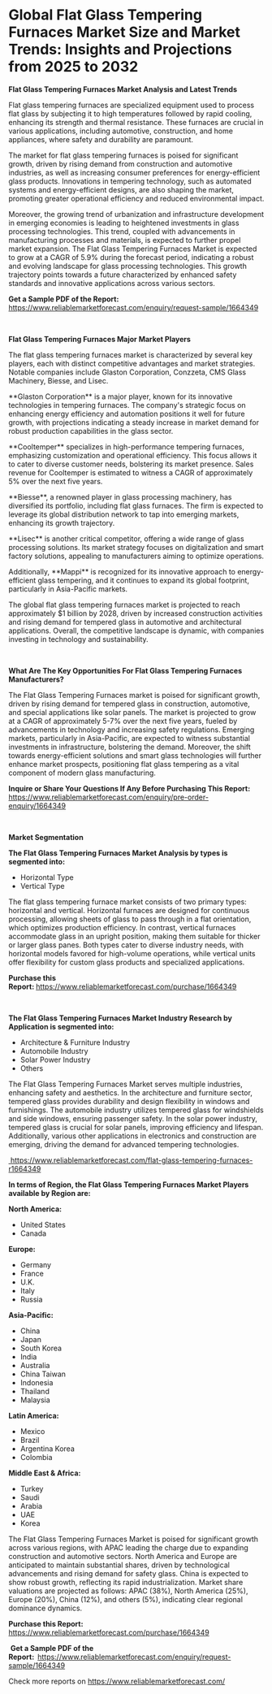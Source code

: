 <p><h1>Global Flat Glass Tempering Furnaces Market Size and Market Trends: Insights and Projections from 2025 to 2032</h1></p><p><strong>Flat Glass Tempering Furnaces Market Analysis and Latest Trends</strong></p>
<p><p>Flat glass tempering furnaces are specialized equipment used to process flat glass by subjecting it to high temperatures followed by rapid cooling, enhancing its strength and thermal resistance. These furnaces are crucial in various applications, including automotive, construction, and home appliances, where safety and durability are paramount.</p><p>The market for flat glass tempering furnaces is poised for significant growth, driven by rising demand from construction and automotive industries, as well as increasing consumer preferences for energy-efficient glass products. Innovations in tempering technology, such as automated systems and energy-efficient designs, are also shaping the market, promoting greater operational efficiency and reduced environmental impact.</p><p>Moreover, the growing trend of urbanization and infrastructure development in emerging economies is leading to heightened investments in glass processing technologies. This trend, coupled with advancements in manufacturing processes and materials, is expected to further propel market expansion. The Flat Glass Tempering Furnaces Market is expected to grow at a CAGR of 5.9% during the forecast period, indicating a robust and evolving landscape for glass processing technologies. This growth trajectory points towards a future characterized by enhanced safety standards and innovative applications across various sectors.</p></p>
<p><strong>Get a Sample PDF of the Report:&nbsp;</strong> <a href="https://www.reliablemarketforecast.com/enquiry/request-sample/1664349?utm_campaign=2478&utm_medium=2&utm_source=Github&utm_content=ia&utm_term=23032025&utm_id=flat-glass-tempering-furnaces">https://www.reliablemarketforecast.com/enquiry/request-sample/1664349</a></p>
<p>&nbsp;</p>
<p><strong>Flat Glass Tempering Furnaces Major Market Players</strong></p>
<p><p>The flat glass tempering furnaces market is characterized by several key players, each with distinct competitive advantages and market strategies. Notable companies include Glaston Corporation, Conzzeta, CMS Glass Machinery, Biesse, and Lisec. </p><p>**Glaston Corporation** is a major player, known for its innovative technologies in tempering furnaces. The company's strategic focus on enhancing energy efficiency and automation positions it well for future growth, with projections indicating a steady increase in market demand for robust production capabilities in the glass sector. </p><p>**Cooltemper** specializes in high-performance tempering furnaces, emphasizing customization and operational efficiency. This focus allows it to cater to diverse customer needs, bolstering its market presence. Sales revenue for Cooltemper is estimated to witness a CAGR of approximately 5% over the next five years.</p><p>**Biesse**, a renowned player in glass processing machinery, has diversified its portfolio, including flat glass furnaces. The firm is expected to leverage its global distribution network to tap into emerging markets, enhancing its growth trajectory. </p><p>**Lisec** is another critical competitor, offering a wide range of glass processing solutions. Its market strategy focuses on digitalization and smart factory solutions, appealing to manufacturers aiming to optimize operations. </p><p>Additionally, **Mappi** is recognized for its innovative approach to energy-efficient glass tempering, and it continues to expand its global footprint, particularly in Asia-Pacific markets.</p><p>The global flat glass tempering furnaces market is projected to reach approximately $1 billion by 2028, driven by increased construction activities and rising demand for tempered glass in automotive and architectural applications. Overall, the competitive landscape is dynamic, with companies investing in technology and sustainability.</p></p>
<p>&nbsp;</p>
<p><strong>What Are The Key Opportunities For Flat Glass Tempering Furnaces Manufacturers?</strong></p>
<p><p>The Flat Glass Tempering Furnaces market is poised for significant growth, driven by rising demand for tempered glass in construction, automotive, and special applications like solar panels. The market is projected to grow at a CAGR of approximately 5-7% over the next five years, fueled by advancements in technology and increasing safety regulations. Emerging markets, particularly in Asia-Pacific, are expected to witness substantial investments in infrastructure, bolstering the demand. Moreover, the shift towards energy-efficient solutions and smart glass technologies will further enhance market prospects, positioning flat glass tempering as a vital component of modern glass manufacturing.</p></p>
<p><strong>Inquire or Share Your Questions If Any Before Purchasing This Report:</strong> <a href="https://www.reliablemarketforecast.com/enquiry/pre-order-enquiry/1664349?utm_campaign=2478&utm_medium=2&utm_source=Github&utm_content=ia&utm_term=23032025&utm_id=flat-glass-tempering-furnaces">https://www.reliablemarketforecast.com/enquiry/pre-order-enquiry/1664349</a></p>
<p>&nbsp;</p>
<p><strong>Market Segmentation</strong></p>
<p><strong>The Flat Glass Tempering Furnaces Market Analysis by types is segmented into:</strong></p>
<p><ul><li>Horizontal Type</li><li>Vertical Type</li></ul></p>
<p><p>The flat glass tempering furnace market consists of two primary types: horizontal and vertical. Horizontal furnaces are designed for continuous processing, allowing sheets of glass to pass through in a flat orientation, which optimizes production efficiency. In contrast, vertical furnaces accommodate glass in an upright position, making them suitable for thicker or larger glass panes. Both types cater to diverse industry needs, with horizontal models favored for high-volume operations, while vertical units offer flexibility for custom glass products and specialized applications.</p></p>
<p><strong>Purchase this Report:&nbsp;</strong><a href="https://www.reliablemarketforecast.com/purchase/1664349?utm_campaign=2478&utm_medium=2&utm_source=Github&utm_content=ia&utm_term=23032025&utm_id=flat-glass-tempering-furnaces">https://www.reliablemarketforecast.com/purchase/1664349</a></p>
<p>&nbsp;</p>
<p><strong>The Flat Glass Tempering Furnaces Market Industry Research by Application is segmented into:</strong></p>
<p><ul><li>Architecture & Furniture Industry</li><li>Automobile Industry</li><li>Solar Power Industry</li><li>Others</li></ul></p>
<p><p>The Flat Glass Tempering Furnaces Market serves multiple industries, enhancing safety and aesthetics. In the architecture and furniture sector, tempered glass provides durability and design flexibility in windows and furnishings. The automobile industry utilizes tempered glass for windshields and side windows, ensuring passenger safety. In the solar power industry, tempered glass is crucial for solar panels, improving efficiency and lifespan. Additionally, various other applications in electronics and construction are emerging, driving the demand for advanced tempering technologies.</p></p>
<p><a href="https://www.reliablemarketforecast.com/flat-glass-tempering-furnaces-r1664349?utm_campaign=2478&utm_medium=2&utm_source=Github&utm_content=ia&utm_term=23032025&utm_id=flat-glass-tempering-furnaces">&nbsp;https://www.reliablemarketforecast.com/flat-glass-tempering-furnaces-r1664349</a></p>
<p><strong>In terms of Region, the Flat Glass Tempering Furnaces Market Players available by Region are:</strong></p>
<p>
    <p> <strong> North America: </strong>
        <ul>
            <li>United States</li>
            <li>Canada</li>
        </ul>
        </p> 
    <p> <strong> Europe: </strong>
        <ul>
            <li>Germany</li>
            <li>France</li>
            <li>U.K.</li>
            <li>Italy</li>
            <li>Russia</li>
        </ul>
        </p> 
    <p> <strong> Asia-Pacific: </strong>
        <ul>
            <li>China</li>
            <li>Japan</li>
            <li>South Korea</li>
            <li>India</li>
            <li>Australia</li>
            <li>China Taiwan</li>
            <li>Indonesia</li>
            <li>Thailand</li>
            <li>Malaysia</li>
        </ul>
        </p> 
    <p> <strong> Latin America: </strong>
        <ul>
            <li>Mexico</li>
            <li>Brazil</li>
            <li>Argentina Korea</li>
            <li>Colombia</li>
        </ul>
        </p> 
    <p> <strong> Middle East & Africa: </strong>
        <ul>
            <li>Turkey</li>
            <li>Saudi</li>
            <li>Arabia</li>
            <li>UAE</li>
            <li>Korea</li>
        </ul>
    </p>
    </p>
<p><p>The Flat Glass Tempering Furnaces Market is poised for significant growth across various regions, with APAC leading the charge due to expanding construction and automotive sectors. North America and Europe are anticipated to maintain substantial shares, driven by technological advancements and rising demand for safety glass. China is expected to show robust growth, reflecting its rapid industrialization. Market share valuations are projected as follows: APAC (38%), North America (25%), Europe (20%), China (12%), and others (5%), indicating clear regional dominance dynamics.</p></p>
<p><strong>Purchase this Report: </strong><a href="https://www.reliablemarketforecast.com/purchase/1664349?utm_campaign=2478&utm_medium=2&utm_source=Github&utm_content=ia&utm_term=23032025&utm_id=flat-glass-tempering-furnaces">https://www.reliablemarketforecast.com/purchase/1664349</a></p>
<p>&nbsp;<strong>Get a Sample PDF of the Report:&nbsp;&nbsp;</strong><a href="https://www.reliablemarketforecast.com/enquiry/request-sample/1664349?utm_campaign=2478&utm_medium=2&utm_source=Github&utm_content=ia&utm_term=23032025&utm_id=flat-glass-tempering-furnaces">https://www.reliablemarketforecast.com/enquiry/request-sample/1664349</a></p>
<p><strong></strong></p>
<p>Check more reports on <a href="https://www.reliablemarketforecast.com/?utm_campaign=2478&utm_medium=2&utm_source=Github&utm_content=ia&utm_term=23032025&utm_id=flat-glass-tempering-furnaces">https://www.reliablemarketforecast.com/</a></p>